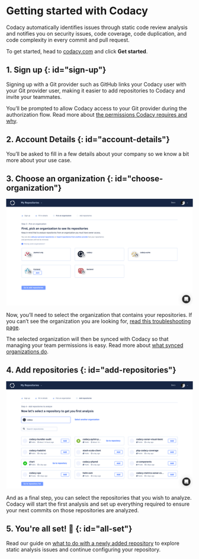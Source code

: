 # Getting started with Codacy

Codacy automatically identifies issues through static code review analysis and notifies you on security issues, code coverage, code duplication, and code complexity in every commit and pull request.

To get started, head to [codacy.com](https://www.codacy.com/) and click **Get started**.

## 1. Sign up {: id="sign-up"}

Signing up with a Git provider such as GitHub links your Codacy user with your Git provider user, making it easier to add repositories to Codacy and invite your teammates.

You’ll be prompted to allow Codacy access to your Git provider during the authorization flow. Read more about [the permissions Codacy requires and why](which-permissions-does-codacy-need-from-my-account.md).

## 2. Account Details {: id="account-details"}

You’ll be asked to fill in a few details about your company so we know a bit more about your use case.

## 3. Choose an organization {: id="choose-organization"}

![](/images/Screenshot_2020-02-26_at_21.30.45.png)

Now, you’ll need to select the organization that contains your repositories. If you can’t see the organization you are looking for, [read this troubleshooting page](../organizations/why-cant-i-see-my-organization.md).

The selected organization will then be synced with Codacy so that managing your team permissions is easy. Read more about [what synced organizations do](../organizations/what-are-synced-organizations.md).

## 4. Add repositories {: id="add-repositories"}

![](/images/Screenshot_2020-02-26_at_21.31.41.png)

And as a final step, you can select the repositories that you wish to analyze. Codacy will start the first analysis and set up everything required to ensure your next commits on those repositories are analyzed.

## 5. You're all set! 🎉 {: id="all-set"}

Read our guide on [what to do with a newly added repository](i-added-a-repository-now-what.md) to explore static analysis issues and continue configuring your repository.
